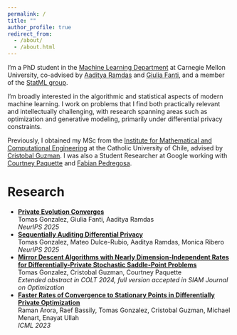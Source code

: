 ```yaml
---
permalink: /
title: ""
author_profile: true
redirect_from: 
  - /about/
  - /about.html
---
```


<p>
  I’m a PhD student in the <a href="https://www.ml.cmu.edu/" target="_blank">Machine Learning Department</a> at Carnegie Mellon University, 
  co-advised by <a href="https://www.stat.cmu.edu/~aramdas/" target="_blank">Aaditya Ramdas</a> and 
  <a href="https://gfanti.github.io/" target="_blank">Giulia Fanti</a>, and a member of the 
  <a href="http://statml.cs.cmu.edu/" target="_blank">StatML group</a>.
</p>
<p>
  I’m broadly interested in the algorithmic and statistical aspects of modern machine learning. I work on problems that I find both practically relevant 
  and intellectually challenging, with research spanning areas such as optimization and generative modeling,
  primarily under differential privacy constraints.
</p>

Previously, I obtained my MSc from the [Institute for Mathematical and Computational Engineering](https://imc.uc.cl/) at the Catholic University of Chile, advised by [Cristobal Guzman](https://sites.google.com/view/cguzman/). I was also a Student Researcher at Google working with [Courtney Paquette](https://cypaquette.github.io/) and [Fabian Pedregosa](https://fa.bianp.net/pages/about.html).

<h1>Research</h1>
<!--<h2>Preprints</h2>
<ul>
  
</ul>

<h2>Publications</h2> -->
<ul>
  <li>
    <strong><a href="https://arxiv.org/pdf/2506.08312" target="_blank">Private Evolution Converges</a></strong><br>
    Tomas Gonzalez, Giulia Fanti, Aaditya Ramdas<br>
    <em>NeurIPS 2025</em><br>
    
  </li>
  <li>
    <strong><a href="https://arxiv.org/pdf/2509.07055" target="_blank">Sequentially Auditing Differential Privacy</a></strong><br>  
    Tomas Gonzalez, Mateo Dulce-Rubio, Aaditya Ramdas, Monica Ribero<br>
    <em>NeurIPS 2025</em><br>
  </li> 
  <li>
    <strong><a href="https://proceedings.mlr.press/v247/gonzalez24a/gonzalez24a.pdf" target="_blank">Mirror Descent Algorithms with Nearly Dimension-Independent Rates for Differentially-Private Stochastic Saddle-Point Problems</a> </strong><br>
    Tomas Gonzalez, Cristobal Guzman, Courtney Paquette<br>
    <em>Extended abstract in COLT 2024, full version accepted in SIAM Journal on Optimization </em><br>
  </li>
  <li>
    <strong><a href="https://proceedings.mlr.press/v202/arora23a/arora23a.pdf">Faster Rates of Convergence to Stationary Points in Differentially Private Optimization</a></strong><br>
    Raman Arora, Raef Bassily, Tomas Gonzalez, Cristobal Guzman, Michael Menart, Enayat Ullah<br>
    <em>ICML 2023 </em><br>
  </li>
</ul>



